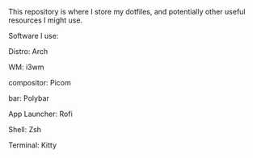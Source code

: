 This repository is where I store my dotfiles, and potentially other useful resources I might use.

Software I use:

Distro:         Arch

WM:             i3wm

compositor:     Picom

bar:            Polybar

App Launcher:   Rofi

Shell:          Zsh

Terminal:       Kitty
